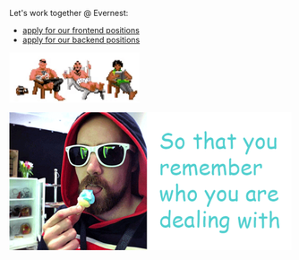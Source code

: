 Let's work together @ Evernest: 

- [apply for our frontend positions](https://jobs.github.com/positions/5d42ea59-b94f-42bb-ba8f-e0418f714550)
- [apply for our backend positions](https://jobs.github.com/positions/ad494559-7b93-4d26-85f6-b5350e0a5f5e)
 
![](pirates.gif)

![](dealwithit.gif)

<!--
**dazulu/dazulu** is a ✨ _special_ ✨ repository because its `README.md` (this file) appears on your GitHub profile.

Here are some ideas to get you started:

- 🔭 I’m currently working on ...
- 🌱 I’m currently learning ...
- 👯 I’m looking to collaborate on ...
- 🤔 I’m looking for help with ...
- 💬 Ask me about ...
- 📫 How to reach me: ...
- 😄 Pronouns: ...
- ⚡ Fun fact: ...
-->
